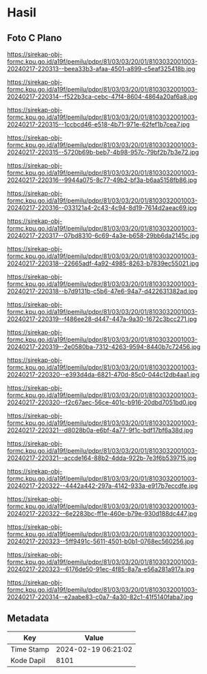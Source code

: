# Hasil

## Foto C Plano

https://sirekap-obj-formc.kpu.go.id/a19f/pemilu/pdpr/81/03/03/20/01/8103032001003-20240217-220313--beea33b3-afaa-4501-a899-c5eaf325418b.jpg

https://sirekap-obj-formc.kpu.go.id/a19f/pemilu/pdpr/81/03/03/20/01/8103032001003-20240217-220314--f522b3ca-cebc-47f4-8604-4864a20af6a8.jpg

https://sirekap-obj-formc.kpu.go.id/a19f/pemilu/pdpr/81/03/03/20/01/8103032001003-20240217-220315--1ccbcd46-e518-4b71-971e-62fef1b7cea7.jpg

https://sirekap-obj-formc.kpu.go.id/a19f/pemilu/pdpr/81/03/03/20/01/8103032001003-20240217-220315--5720b69b-beb7-4b98-957c-79bf2b7b3e72.jpg

https://sirekap-obj-formc.kpu.go.id/a19f/pemilu/pdpr/81/03/03/20/01/8103032001003-20240217-220316--9944a075-8c77-49b2-bf3a-b6aa5158fb86.jpg

https://sirekap-obj-formc.kpu.go.id/a19f/pemilu/pdpr/81/03/03/20/01/8103032001003-20240217-220316--033121a4-2c43-4c94-8d19-7614d2aeac69.jpg

https://sirekap-obj-formc.kpu.go.id/a19f/pemilu/pdpr/81/03/03/20/01/8103032001003-20240217-220317--07bd8310-6c69-4a3e-b658-29bb6da2145c.jpg

https://sirekap-obj-formc.kpu.go.id/a19f/pemilu/pdpr/81/03/03/20/01/8103032001003-20240217-220318--22665adf-4a92-4985-8263-b7839ec55021.jpg

https://sirekap-obj-formc.kpu.go.id/a19f/pemilu/pdpr/81/03/03/20/01/8103032001003-20240217-220318--b7d9131b-c5b6-47e6-94a7-d422631382ad.jpg

https://sirekap-obj-formc.kpu.go.id/a19f/pemilu/pdpr/81/03/03/20/01/8103032001003-20240217-220319--f486ee28-d447-447a-9a30-1672c3bcc271.jpg

https://sirekap-obj-formc.kpu.go.id/a19f/pemilu/pdpr/81/03/03/20/01/8103032001003-20240217-220319--2e0580ba-7312-4263-9594-8440b7c72456.jpg

https://sirekap-obj-formc.kpu.go.id/a19f/pemilu/pdpr/81/03/03/20/01/8103032001003-20240217-220320--e393d4da-6821-470d-85c0-044c12db4aa1.jpg

https://sirekap-obj-formc.kpu.go.id/a19f/pemilu/pdpr/81/03/03/20/01/8103032001003-20240217-220320--f2c67aec-56ce-401c-b916-20dbd7051bd0.jpg

https://sirekap-obj-formc.kpu.go.id/a19f/pemilu/pdpr/81/03/03/20/01/8103032001003-20240217-220321--d8028b0a-e6bf-4a77-9f1c-bdf17bf6a38d.jpg

https://sirekap-obj-formc.kpu.go.id/a19f/pemilu/pdpr/81/03/03/20/01/8103032001003-20240217-220321--accde164-88b2-4dda-922b-7e3f6b539715.jpg

https://sirekap-obj-formc.kpu.go.id/a19f/pemilu/pdpr/81/03/03/20/01/8103032001003-20240217-220322--4442a442-297a-4142-933a-e917b7eccdfe.jpg

https://sirekap-obj-formc.kpu.go.id/a19f/pemilu/pdpr/81/03/03/20/01/8103032001003-20240217-220322--6e2283bc-ff1e-460e-b79e-930d188dc447.jpg

https://sirekap-obj-formc.kpu.go.id/a19f/pemilu/pdpr/81/03/03/20/01/8103032001003-20240217-220323--5ff9491c-5611-4501-b0b1-0768ec560256.jpg

https://sirekap-obj-formc.kpu.go.id/a19f/pemilu/pdpr/81/03/03/20/01/8103032001003-20240217-220323--6176de50-91ec-4f85-8a7a-e56a281a917a.jpg

https://sirekap-obj-formc.kpu.go.id/a19f/pemilu/pdpr/81/03/03/20/01/8103032001003-20240217-220314--e2aabe83-c0a7-4a30-82c1-41f5140faba7.jpg


## Metadata

| Key        | Value               |
| ---------- | ------------------- |
| Time Stamp | 2024-02-19 06:21:02 |
| Kode Dapil | 8101                |



